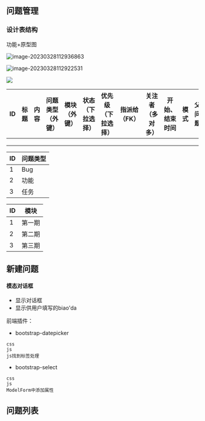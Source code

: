 ## 问题管理

### 设计表结构

功能+原型图

![image-20230328112936863](C:\Users\zieft\AppData\Roaming\Typora\typora-user-images\image-20230328112936863.png)

![image-20230328112922531](C:\Users\zieft\AppData\Roaming\Typora\typora-user-images\image-20230328112922531.png)

![](C:\Users\zieft\AppData\Roaming\Typora\typora-user-images\image-20230328105234204.png)

| ID   | 标题 | 内容 | 问题类型（外键） | 模块（外键） | 状态（下拉选择） | 优先级（下拉选择） | 指派给（FK） | 关注者（多对多） | 开始、结束时间 | 模式 | 父问题 |
| ---- | ---- | ---- | ---------------- | ------------ | ---------------- | ------------------ | ------------ | ---------------- | -------------- | ---- | ------ |
|      |      |      |                  |              |                  |                    |              |                  |                |      |        |
|      |      |      |                  |              |                  |                    |              |                  |                |      |        |
|      |      |      |                  |              |                  |                    |              |                  |                |      |        |

| ID   | 问题类型 |
| ---- | -------- |
| 1    | Bug      |
| 2    | 功能     |
| 3    | 任务     |

| ID   | 模块   |
| ---- | ------ |
| 1    | 第一期 |
| 2    | 第二期 |
| 3    | 第三期 |

## 新建问题

#### 模态对话框

- 显示对话框
- 显示供用户填写的biao'da

前端插件：

- bootstrap-datepicker

```
css
js
js找到标签处理
```

- bootstrap-select

```
css
js
ModelForm中添加属性
```

## 问题列表